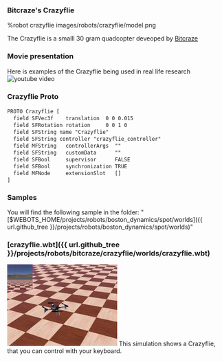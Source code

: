 ### Bitcraze's Crazyflie

%robot crazyflie images/robots/crazyflie/model.png

The Crazyflie is a smalll 30 gram quadcopter deveoped by [Bitcraze](https://www.bitcraze.io/)

### Movie presentation

Here is examples of the Crazyflie being used in real life research
![youtube video](https://youtu.be/zgUz5USTw6c)

### Crazyflie Proto

```
PROTO Crazyflie [
  field SFVec3f    translation  0 0 0.015
  field SFRotation rotation     0 0 1 0
  field SFString name "Crazyflie"
  field SFString controller "crazyflie_controller"
  field MFString   controllerArgs  ""
  field SFString   customData      ""
  field SFBool     supervisor      FALSE
  field SFBool     synchronization TRUE
  field MFNode     extensionSlot   []
]
```

### Samples

You will find the following sample in the folder: "[$WEBOTS\_HOME/projects/robots/boston\_dynamics/spot/worlds]({{ url.github_tree }}/projects/robots/boston_dynamics/spot/worlds)"

### [crazyflie.wbt]({{ url.github_tree }}/projects/robots/bitcraze/crazyflie/worlds/crazyflie.wbt)

![crazyflie.wbt.png](images/robots/crazyflie/crazyflie.wbt.jpg) This simulation shows a Crazyflie, that you can control with your keyboard.

